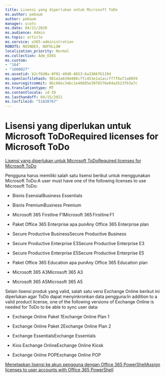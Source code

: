 ```yaml
---
title: Lisensi yang diperlukan untuk Microsoft ToDo
ms.author: pebaum
author: pebaum
manager: scotv
ms.date: 04/21/2020
ms.audience: Admin
ms.topic: article
ms.service: o365-administration
ROBOTS: NOINDEX, NOFOLLOW
localization_priority: Normal
ms.collection: Adm_O365
ms.custom:
- "164"
- "1600027"
ms.assetid: b2cf6d0a-9f01-49d8-8653-6a3366f6119d
ms.openlocfilehash: 981e2a639e886cffc453e1a1accff7f8a71a0959
ms.sourcegitcommit: 8bc60ec34bc1e40685e3976576e04a2623f63a7c
ms.translationtype: MT
ms.contentlocale: id-ID
ms.lasthandoff: 04/15/2021
ms.locfileid: "51828767"
---
```

# <a name="required-licenses-for-microsoft-todo"></a><span data-ttu-id="f41fe-102">Lisensi yang diperlukan untuk Microsoft ToDo</span><span class="sxs-lookup"><span data-stu-id="f41fe-102">Required licenses for Microsoft ToDo</span></span>

[<span data-ttu-id="f41fe-103">Lisensi yang diperlukan untuk Microsoft ToDo</span><span class="sxs-lookup"><span data-stu-id="f41fe-103">Required licenses for Microsoft ToDo</span></span>](https://support.office.com/article/381e9d1b-c500-49b5-973e-890fd86528d7.aspx)
  
<span data-ttu-id="f41fe-104">Pengguna harus memiliki salah satu lisensi berikut untuk menggunakan Microsoft ToDo:</span><span class="sxs-lookup"><span data-stu-id="f41fe-104">A user must have one of the following licenses to use Microsoft ToDo:</span></span>
  
- <span data-ttu-id="f41fe-105">Bisnis Esensial</span><span class="sxs-lookup"><span data-stu-id="f41fe-105">Business Essentials</span></span>

- <span data-ttu-id="f41fe-106">Bisnis Premium</span><span class="sxs-lookup"><span data-stu-id="f41fe-106">Business Premium</span></span>

- <span data-ttu-id="f41fe-107">Microsoft 365 Firstline F1</span><span class="sxs-lookup"><span data-stu-id="f41fe-107">Microsoft 365 Firstline F1</span></span>

- <span data-ttu-id="f41fe-108">Paket Office 365 Enterprise apa pun</span><span class="sxs-lookup"><span data-stu-id="f41fe-108">Any Office 365 Enterprise plan</span></span>

- <span data-ttu-id="f41fe-109">Secure Productive Business</span><span class="sxs-lookup"><span data-stu-id="f41fe-109">Secure Productive Business</span></span>

- <span data-ttu-id="f41fe-110">Secure Productive Enterprise E3</span><span class="sxs-lookup"><span data-stu-id="f41fe-110">Secure Productive Enterprise E3</span></span>

- <span data-ttu-id="f41fe-111">Secure Productive Enterprise E5</span><span class="sxs-lookup"><span data-stu-id="f41fe-111">Secure Productive Enterprise E5</span></span>

- <span data-ttu-id="f41fe-112">Paket Office 365 Education apa pun</span><span class="sxs-lookup"><span data-stu-id="f41fe-112">Any Office 365 Education plan</span></span>

- <span data-ttu-id="f41fe-113">Microsoft 365 A3</span><span class="sxs-lookup"><span data-stu-id="f41fe-113">Microsoft 365 A3</span></span>

- <span data-ttu-id="f41fe-114">Microsoft 365 A5</span><span class="sxs-lookup"><span data-stu-id="f41fe-114">Microsoft 365 A5</span></span>

<span data-ttu-id="f41fe-115">Selain lisensi produk yang valid, salah satu versi Exchange Online berikut ini diperlukan agar ToDo dapat menyinkronkan data pengguna:</span><span class="sxs-lookup"><span data-stu-id="f41fe-115">In addition to a valid product license, one of the following versions of Exchange Online is needed for ToDo to be able to sync user data:</span></span>
  
- <span data-ttu-id="f41fe-116">Exchange Online Paket 1</span><span class="sxs-lookup"><span data-stu-id="f41fe-116">Exchange Online Plan 1</span></span>

- <span data-ttu-id="f41fe-117">Exchange Online Paket 2</span><span class="sxs-lookup"><span data-stu-id="f41fe-117">Exchange Online Plan 2</span></span>

- <span data-ttu-id="f41fe-118">Exchange Essentials</span><span class="sxs-lookup"><span data-stu-id="f41fe-118">Exchange Essentials</span></span>

- <span data-ttu-id="f41fe-119">Kios Exchange Online</span><span class="sxs-lookup"><span data-stu-id="f41fe-119">Exchange Online Kiosk</span></span>

- <span data-ttu-id="f41fe-120">Exchange Online POP</span><span class="sxs-lookup"><span data-stu-id="f41fe-120">Exchange Online POP</span></span>

[<span data-ttu-id="f41fe-121">Menetapkan lisensi ke akun pengguna dengan Office 365 PowerShell</span><span class="sxs-lookup"><span data-stu-id="f41fe-121">Assign licenses to user accounts with Office 365 PowerShell</span></span>](https://docs.microsoft.com/office365/enterprise/powershell/assign-licenses-to-user-accounts-with-office-365-powershell )
  